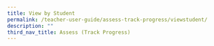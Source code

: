 ```yaml
---
title: View by Student
permalink: /teacher-user-guide/assess-track-progress/viewstudent/
description: ""
third_nav_title: Assess (Track Progress)
---
```

